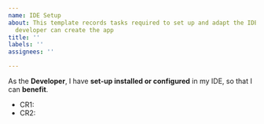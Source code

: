 ```yaml
---
name: IDE Setup
about: This template records tasks required to set up and adapt the IDE so that the
  developer can create the app
title: ''
labels: ''
assignees: ''

---
```


As the **Developer**, I have **set-up installed or configured** in my IDE, so that I can **benefit**.

- CR1: 
- CR2:
